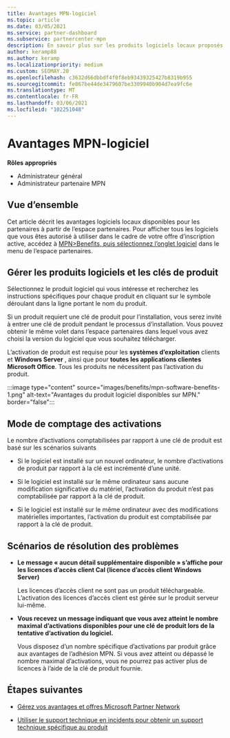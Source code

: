 ```yaml
---
title: Avantages MPN-logiciel
ms.topic: article
ms.date: 03/05/2021
ms.service: partner-dashboard
ms.subservice: partnercenter-mpn
description: En savoir plus sur les produits logiciels locaux proposés en tant qu’avantages Microsoft Partner Network (MPN)
author: keramp88
ms.author: keramp
ms.localizationpriority: medium
ms.custom: SEOMAY.20
ms.openlocfilehash: c3632d66dbbdf4f0f8eb93439325427b8319b955
ms.sourcegitcommit: fe867be44de3479607be3309940b904d7ea9fc6e
ms.translationtype: MT
ms.contentlocale: fr-FR
ms.lasthandoff: 03/06/2021
ms.locfileid: "102251048"
---
```

# <a name="mpn-benefits---software"></a>Avantages MPN-logiciel

**Rôles appropriés**

- Administrateur général
- Administrateur partenaire MPN

## <a name="overview"></a>Vue d’ensemble

Cet article décrit les avantages logiciels locaux disponibles pour les partenaires à partir de l’espace partenaires. Pour afficher tous les logiciels que vous êtes autorisé à utiliser dans le cadre de votre offre d’inscription active, accédez à  [MPN>Benefits, puis sélectionnez l’onglet logiciel](https://partner.microsoft.com/dashboard/mpn/membership/benefits/software) dans le menu de l’espace partenaires.  

## <a name="manage-software-products-and-product-keys"></a>Gérer les produits logiciels et les clés de produit

Sélectionnez le produit logiciel qui vous intéresse et recherchez les instructions spécifiques pour chaque produit en cliquant sur le symbole déroulant dans la ligne portant le nom du produit.

Si un produit requiert une clé de produit pour l’installation, vous serez invité à entrer une clé de produit pendant le processus d’installation. Vous pouvez obtenir le même volet dans l’espace partenaires dans lequel vous avez choisi la version du logiciel que vous souhaitez télécharger.

L’activation de produit est requise pour les **systèmes d’exploitation** clients et **Windows Server** , ainsi que pour **toutes les applications clientes Microsoft Office**. Tous les produits ne nécessitent pas l’activation du produit.

:::image type="content" source="images/benefits/mpn-software-benefits-1.png" alt-text="Avantages du produit logiciel disponibles sur MPN." border="false":::

## <a name="how-activations-are-counted"></a>Mode de comptage des activations

Le nombre d’activations comptabilisées par rapport à une clé de produit est basé sur les scénarios suivants

- Si le logiciel est installé sur un nouvel ordinateur, le nombre d’activations de produit par rapport à la clé est incrémenté d’une unité.
 
- Si le logiciel est installé sur le même ordinateur sans aucune modification significative du matériel, l’activation du produit n’est pas comptabilisée par rapport à la clé de produit.

- Si le logiciel est installé sur le même ordinateur avec des modifications matérielles importantes, l’activation du produit est comptabilisée par rapport à la clé de produit.

## <a name="troubleshooting-scenarios"></a>Scénarios de résolution des problèmes

- **Le message « aucun détail supplémentaire disponible » s’affiche pour les licences d’accès client Cal (licence d’accès client Windows Server)**

    Les licences d’accès client ne sont pas un produit téléchargeable. L’activation des licences d’accès client est gérée sur le produit serveur lui-même.

- **Vous recevez un message indiquant que vous avez atteint le nombre maximal d’activations disponibles pour une clé de produit lors de la tentative d’activation du logiciel.**

    Vous disposez d’un nombre spécifique d’activations par produit grâce aux avantages de l’adhésion MPN. Si vous avez atteint ou dépassé le nombre maximal d’activations, vous ne pourrez pas activer plus de licences à l’aide de la clé de produit fournie.


 ## <a name="next-steps"></a>Étapes suivantes

- [Gérez vos avantages et offres Microsoft Partner Network](manage-your-partner-network-benefits.md)

- [Utiliser le support technique en incidents pour obtenir un support technique spécifique au produit](mpn-benefits-technical-support.md)



